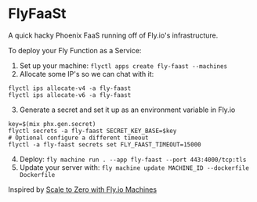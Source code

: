 # FlyFaaSt

A quick hacky Phoenix FaaS running off of Fly.io's infrastructure.

To deploy your Fly Function as a Service:

1. Set up your machine: `flyctl apps create fly-faast --machines`
2. Allocate some IP's so we can chat with it:
  ```
  flyctl ips allocate-v4 -a fly-faast
  flyctl ips allocate-v6 -a fly-faast
  ```
3. Generate a secret and set it up as an environment variable in Fly.io
  ```
  key=$(mix phx.gen.secret)
  flyctl secrets -a fly-faast SECRET_KEY_BASE=$key
  # Optional configure a different timeout
  flyctl -a fly-faast secrets set FLY_FAAST_TIMEOUT=15000
  ```
4. Deploy: `fly machine run . --app fly-faast --port 443:4000/tcp:tls`
5. Update your server with: `fly machine update MACHINE_ID --dockerfile Dockerfile`

Inspired by [Scale to Zero with Fly.io Machines](https://benjohnson.ca/2022/11/20/scale-to-zero.html)
